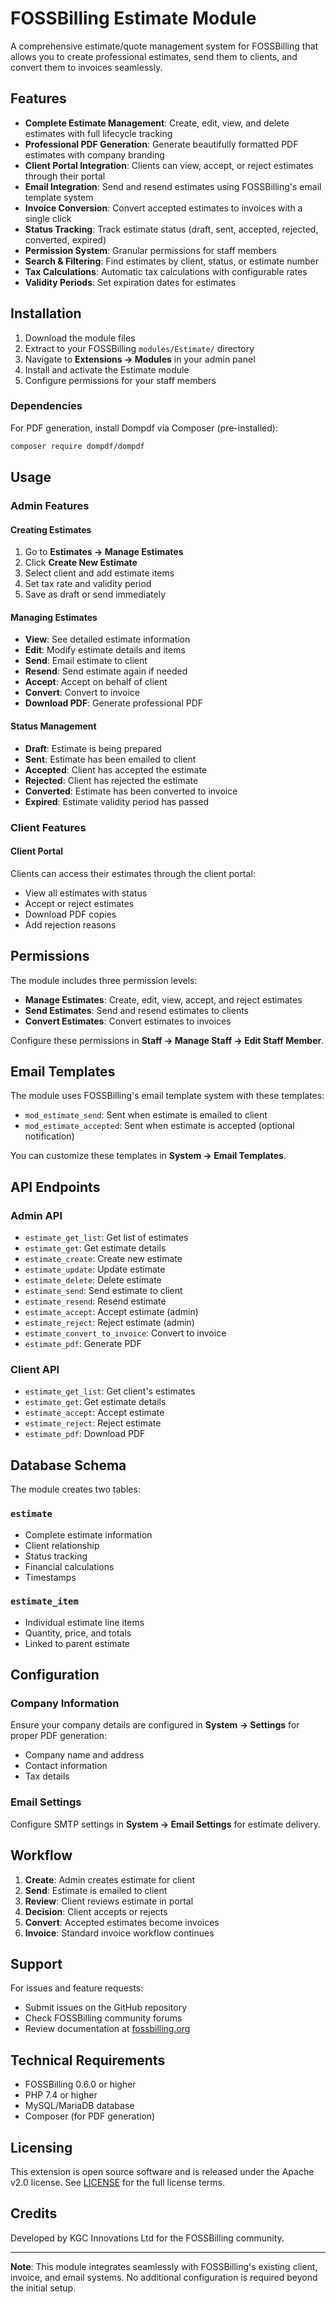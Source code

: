 # FOSSBilling Estimate Module

A comprehensive estimate/quote management system for FOSSBilling that allows you to create professional estimates, send them to clients, and convert them to invoices seamlessly.

## Features

- **Complete Estimate Management**: Create, edit, view, and delete estimates with full lifecycle tracking
- **Professional PDF Generation**: Generate beautifully formatted PDF estimates with company branding
- **Client Portal Integration**: Clients can view, accept, or reject estimates through their portal
- **Email Integration**: Send and resend estimates using FOSSBilling's email template system
- **Invoice Conversion**: Convert accepted estimates to invoices with a single click
- **Status Tracking**: Track estimate status (draft, sent, accepted, rejected, converted, expired)
- **Permission System**: Granular permissions for staff members
- **Search & Filtering**: Find estimates by client, status, or estimate number
- **Tax Calculations**: Automatic tax calculations with configurable rates
- **Validity Periods**: Set expiration dates for estimates

## Installation

1. Download the module files
2. Extract to your FOSSBilling `modules/Estimate/` directory
3. Navigate to **Extensions → Modules** in your admin panel
4. Install and activate the Estimate module
5. Configure permissions for your staff members

### Dependencies

For PDF generation, install Dompdf via Composer (pre-installed):
```bash
composer require dompdf/dompdf
```

## Usage

### Admin Features

#### Creating Estimates
1. Go to **Estimates → Manage Estimates**
2. Click **Create New Estimate**
3. Select client and add estimate items
4. Set tax rate and validity period
5. Save as draft or send immediately

#### Managing Estimates
- **View**: See detailed estimate information
- **Edit**: Modify estimate details and items
- **Send**: Email estimate to client
- **Resend**: Send estimate again if needed
- **Accept**: Accept on behalf of client
- **Convert**: Convert to invoice
- **Download PDF**: Generate professional PDF

#### Status Management
- **Draft**: Estimate is being prepared
- **Sent**: Estimate has been emailed to client
- **Accepted**: Client has accepted the estimate
- **Rejected**: Client has rejected the estimate
- **Converted**: Estimate has been converted to invoice
- **Expired**: Estimate validity period has passed

### Client Features

#### Client Portal
Clients can access their estimates through the client portal:
- View all estimates with status
- Accept or reject estimates
- Download PDF copies
- Add rejection reasons

## Permissions

The module includes three permission levels:

- **Manage Estimates**: Create, edit, view, accept, and reject estimates
- **Send Estimates**: Send and resend estimates to clients
- **Convert Estimates**: Convert estimates to invoices

Configure these permissions in **Staff → Manage Staff → Edit Staff Member**.

## Email Templates

The module uses FOSSBilling's email template system with these templates:

- `mod_estimate_send`: Sent when estimate is emailed to client
- `mod_estimate_accepted`: Sent when estimate is accepted (optional notification)

You can customize these templates in **System → Email Templates**.

## API Endpoints

### Admin API
- `estimate_get_list`: Get list of estimates
- `estimate_get`: Get estimate details
- `estimate_create`: Create new estimate
- `estimate_update`: Update estimate
- `estimate_delete`: Delete estimate
- `estimate_send`: Send estimate to client
- `estimate_resend`: Resend estimate
- `estimate_accept`: Accept estimate (admin)
- `estimate_reject`: Reject estimate (admin)
- `estimate_convert_to_invoice`: Convert to invoice
- `estimate_pdf`: Generate PDF

### Client API
- `estimate_get_list`: Get client's estimates
- `estimate_get`: Get estimate details
- `estimate_accept`: Accept estimate
- `estimate_reject`: Reject estimate
- `estimate_pdf`: Download PDF

## Database Schema

The module creates two tables:

### `estimate`
- Complete estimate information
- Client relationship
- Status tracking
- Financial calculations
- Timestamps

### `estimate_item`
- Individual estimate line items
- Quantity, price, and totals
- Linked to parent estimate

## Configuration

### Company Information
Ensure your company details are configured in **System → Settings** for proper PDF generation:
- Company name and address
- Contact information
- Tax details

### Email Settings
Configure SMTP settings in **System → Email Settings** for estimate delivery.

## Workflow

1. **Create**: Admin creates estimate for client
2. **Send**: Estimate is emailed to client
3. **Review**: Client reviews estimate in portal
4. **Decision**: Client accepts or rejects
5. **Convert**: Accepted estimates become invoices
6. **Invoice**: Standard invoice workflow continues

## Support

For issues and feature requests:
- Submit issues on the GitHub repository
- Check FOSSBilling community forums
- Review documentation at [fossbilling.org](https://fossbilling.org)

## Technical Requirements

- FOSSBilling 0.6.0 or higher
- PHP 7.4 or higher
- MySQL/MariaDB database
- Composer (for PDF generation)

## Licensing

This extension is open source software and is released under the Apache v2.0 license. See [LICENSE](LICENSE) for the full license terms.

## Credits

Developed by KGC Innovations Ltd for the FOSSBilling community.

---

**Note**: This module integrates seamlessly with FOSSBilling's existing client, invoice, and email systems. No additional configuration is required beyond the initial setup.